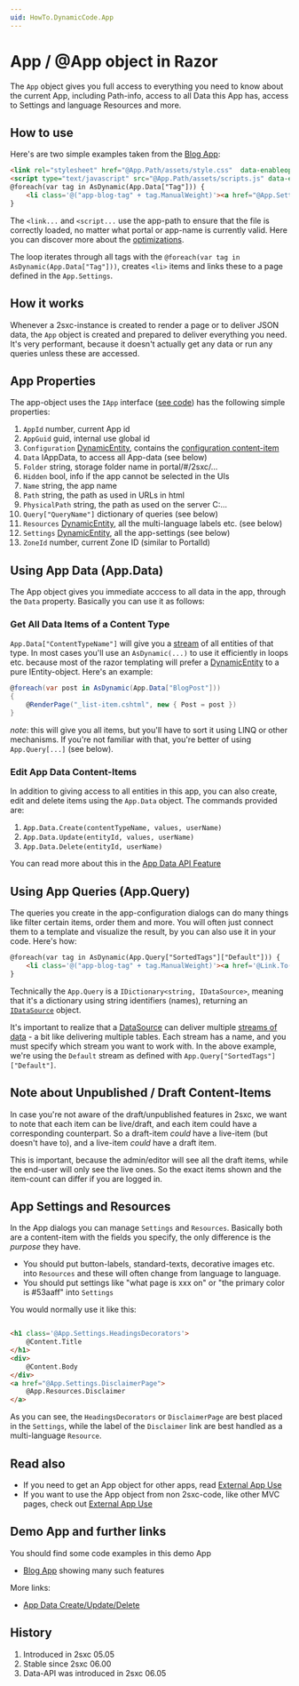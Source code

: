 ```yaml
---
uid: HowTo.DynamicCode.App
---
```

# App / @App object in Razor

The `App` object gives you full access to everything you need to know about the current App, including Path-info, access to all Data this App has, access to Settings and language Resources and more.

## How to use

Here's are two simple examples taken from the [Blog App](xref:App.Blog):

```html
<link rel="stylesheet" href="@App.Path/assets/style.css"  data-enableoptimizations="true"/>
<script type="text/javascript" src="@App.Path/assets/scripts.js" data-enableoptimizations="true"></script>
@foreach(var tag in AsDynamic(App.Data["Tag"])) {
    <li class='@("app-blog-tag" + tag.ManualWeight)'><a href="@App.Settings.DetailsPage/tag/@tag.Tag" title="@tag.Name">@tag.Name</a></li>
}
```

The `<link...` and `<script...` use the app-path to ensure that the file is correctly loaded, no matter what portal or app-name is currently valid. Here you can discover more about the [optimizations](xref:HowTo.Output.Assets).

The loop iterates through all tags with the `@foreach(var tag in AsDynamic(App.Data["Tag"]))`, creates `<li>` items and links these to a page defined in the `App.Settings`.  

## How it works
Whenever a 2sxc-instance is created to render a page or to deliver JSON data, the `App` object is created and prepared to deliver everything you need. It's very performant, because it doesn't actually get any data or run any queries unless these are accessed. 

## App Properties
The app-object uses the `IApp` interface ([see code](xref:ToSic.Sxc.Apps.IApp)) has the following simple properties:

1. `AppId` number, current App id
2. `AppGuid` guid, internal use global id
3. `Configuration` [DynamicEntity](xref:HowTo.DynamicCode.Entity), contains the [configuration content-item](xref:Feat.AppConfig)
4. `Data` IAppData, to access all App-data (see below)
5. `Folder` string, storage folder name in portal/#/2sxc/...
6. `Hidden` bool, info if the app cannot be selected in the UIs
7. `Name` string, the app name
8. `Path` string, the path as used in URLs in  html
9. `PhysicalPath` string, the path as used on the server C:\...
10. `Query["QueryName"]` dictionary of queries (see below) 
11. `Resources` [DynamicEntity](xref:HowTo.DynamicCode.Entity), all the multi-language labels etc. (see below)
12. `Settings` [DynamicEntity](xref:HowTo.DynamicCode.Entity), all the app-settings (see below)
13. `ZoneId` number, current Zone ID (similar to PortalId)


## Using App Data (App.Data)
The App object gives you immediate acccess to all data in the app, through the `Data` property. Basically you can use it as follows:


### Get All Data Items of a Content Type
`App.Data["ContentTypeName"]` will give you a [stream](xref:ToSic.Eav.DataSources.IDataStream) of all entities of that type. In most cases you'll use an `AsDynamic(...)` to use it efficiently in loops etc. because most of the razor templating will prefer a [DynamicEntity](xref:HowTo.DynamicCode.Entity) to a pure IEntity-object. Here's an example:

```cs
@foreach(var post in AsDynamic(App.Data["BlogPost"]))
{
    @RenderPage("_list-item.cshtml", new { Post = post })
}
```

_note_: this will give you all items, but you'll have to sort it using LINQ or other mechanisms. If you're not familiar with that, you're better of using `App.Query[...]` (see below). 


### Edit App Data Content-Items
In addition to giving access to all entities in this app, you can also create, edit and delete items using the `App.Data` object. The commands provided are:

1. `App.Data.Create(contentTypeName, values, userName)`
1. `App.Data.Update(entityId, values, userName)`
1. `App.Data.Delete(entityId, userName)`

You can read more about this in the [App Data API Feature](xref:Feat.AppDataApi)


## Using App Queries (App.Query)
The queries you create in the app-configuration dialogs can do many things like filter certain items, order them and more. You will often just connect them to a template and visualize the result, by you can also use it in your code. Here's how:

```html
@foreach(var tag in AsDynamic(App.Query["SortedTags"]["Default"])) {
    <li class='@("app-blog-tag" + tag.ManualWeight)'><a href='@Link.To("tag= " tag.Tag)' title="@tag.Name">@tag.Name</a></li>
}
```

Technically the `App.Query` is a `IDictionary<string, IDataSource>`, meaning that it's a dictionary using string identifiers (names), returning an [`IDataSource`](xref:Specs.DataSources.DataSource) object. 

It's important to realize that a [DataSource](xref:Specs.DataSources.DataSource) can deliver multiple [streams of data](xref:ToSic.Eav.DataSources.IDataStream) - a bit like delivering multiple tables. Each stream has a name, and you must specify which stream you want to work with. In the above example, we're using the `Default` stream as defined with `App.Query["SortedTags"]["Default"]`.

## Note about Unpublished / Draft Content-Items
In case you're not aware of the draft/unpublished features in 2sxc, we want to note that each item can be live/draft, and each item could have a corresponding counterpart. So a draft-item _could_ have a live-item (but doesn't have to), and a live-item _could_ have a draft item.

This is important, because the admin/editor will see all the draft items, while the end-user will only see the live ones. So the exact items shown and the item-count can differ if you are logged in. 


## App Settings and Resources
In the App dialogs you can manage `Settings` and `Resources`. Basically both are a content-item with the fields you specify, the only difference is the _purpose_ they have.

* You should put button-labels, standard-texts, decorative images etc. into `Resources` and these will often change from language to language.
* You should put settings like "what page is xxx on" or "the primary color is #53aaff" into `Settings`

You would normally use it like this:

```html

<h1 class='@App.Settings.HeadingsDecorators'>
    @Content.Title
</h1>
<div>
    @Content.Body
</div>
<a href="@App.Settings.DisclaimerPage">
    @App.Resources.Disclaimer
</a>
```

As you can see, the `HeadingsDecorators` or `DisclaimerPage` are best placed in the `Settings`, while the label of the `Disclaimer` link are best handled as a multi-language `Resource`.


## Read also
* If you need to get an App object for other apps, read [External App Use](xref:HowTo.External)
* If you want to use the App object from non 2sxc-code, like other MVC pages, check out [External App Use](xref:HowTo.External)


## Demo App and further links
You should find some code examples in this demo App
* [Blog App](xref:App.Blog) showing many such features

More links:
* [App Data Create/Update/Delete](xref:Feat.AppDataApi)


## History
1. Introduced in 2sxc 05.05
2. Stable since 2sxc 06.00
3. Data-API was introduced in 2sxc 06.05
